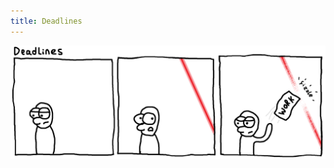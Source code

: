 ```yaml
---
title: Deadlines
---
```


<img src="/comic/deadlines.png" alt="Deadlines" title="Do work today and keep the deadlines at bay!">
